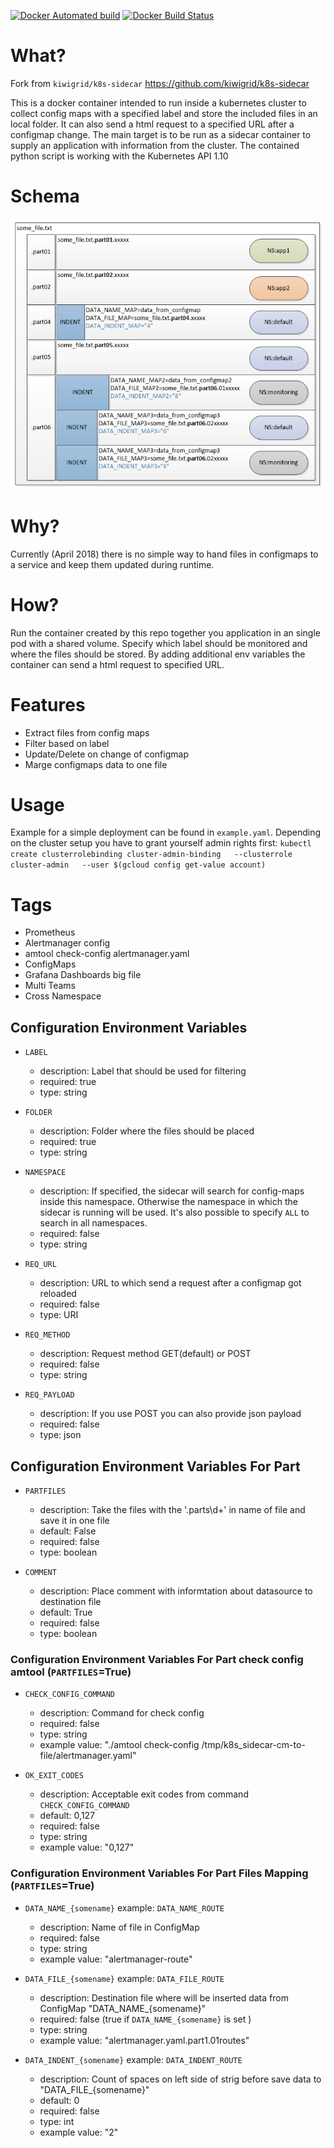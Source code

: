 [![Docker Automated build](https://img.shields.io/docker/automated/sysincz/k8s-sidecar-cm-to-file.svg)](https://hub.docker.com/r/sysincz/k8s-sidecar-cm-to-file/)
[![Docker Build Status](https://img.shields.io/docker/build/sysincz/k8s-sidecar-cm-to-file.svg)](https://hub.docker.com/r/sysincz/k8s-sidecar-cm-to-file/)



# What?
Fork from `kiwigrid/k8s-sidecar` https://github.com/kiwigrid/k8s-sidecar

This is a docker container intended to run inside a kubernetes cluster to collect config maps with a specified label and store the included files in an local folder. It can also send a html request to a specified URL after a configmap change. The main target is to be run as a sidecar container to supply an application with information from the cluster. The contained python script is working with the Kubernetes API 1.10

# Schema
![Schema](https://raw.githubusercontent.com/sysincz/k8s-sidecar-cm-to-file/master/img/k8s-sidecar-cm-to-file-schema.png)

# Why?

Currently (April 2018) there is no simple way to hand files in configmaps to a service and keep them updated during runtime.

# How?

Run the container created by this repo together you application in an single pod with a shared volume. Specify which label should be monitored and where the files should be stored.
By adding additional env variables the container can send a html request to specified URL.

# Features

- Extract files from config maps
- Filter based on label
- Update/Delete on change of configmap
- Marge configmaps data to one file

# Usage

Example for a simple deployment can be found in `example.yaml`. Depending on the cluster setup you have to grant yourself admin rights first: `kubectl create clusterrolebinding cluster-admin-binding   --clusterrole cluster-admin   --user $(gcloud config get-value account)`

# Tags
- Prometheus
- Alertmanager config 
- amtool check-config alertmanager.yaml
- ConfigMaps
- Grafana Dashboards big file
- Multi Teams 
- Cross Namespace

## Configuration Environment Variables

- `LABEL` 
  - description: Label that should be used for filtering
  - required: true
  - type: string

- `FOLDER`
  - description: Folder where the files should be placed
  - required: true
  - type: string

- `NAMESPACE`
  - description: If specified, the sidecar will search for config-maps inside this namespace. Otherwise the namespace in which the sidecar is running will be used. It's also possible to specify `ALL` to search in all namespaces.
  - required: false
  - type: string

- `REQ_URL`
  - description: URL to which send a request after a configmap got reloaded
  - required: false
  - type: URI

- `REQ_METHOD`
  - description: Request method GET(default) or POST
  - required: false
  - type: string

- `REQ_PAYLOAD`
  - description: If you use POST you can also provide json payload
  - required: false
  - type: json

## Configuration Environment Variables For Part
- `PARTFILES`
  - description: Take the files with the '.parts\d+' in name of file and save it in one file
  - default: False
  - required: false
  - type: boolean

- `COMMENT`
  - description: Place comment with informtation about datasource to destination file  
  - default: True
  - required: false
  - type: boolean

 ### Configuration Environment Variables For Part check config amtool (`PARTFILES`=True)
- `CHECK_CONFIG_COMMAND`
  - description: Command for check config
  - required: false
  - type: string
  - example value: "./amtool check-config /tmp/k8s_sidecar-cm-to-file/alertmanager.yaml"

- `OK_EXIT_CODES`
  - description: Acceptable exit codes from command `CHECK_CONFIG_COMMAND`
  - default: 0,127
  - required: false
  - type: string
  - example value:  "0,127"

### Configuration Environment Variables For Part Files Mapping (`PARTFILES`=True)
- `DATA_NAME_{somename}`  example: `DATA_NAME_ROUTE`
  - description: Name of file in ConfigMap 
  - required: false
  - type: string
  - example value: "alertmanager-route"

- `DATA_FILE_{somename}`  example: `DATA_FILE_ROUTE`
  - description: Destination file where will be inserted data from ConfigMap "DATA_NAME_{somename}"
  - required: false (true if `DATA_NAME_{somename}` is set )
  - type: string
  - example value: "alertmanager.yaml.part1.01routes"

- `DATA_INDENT_{somename}`  example: `DATA_INDENT_ROUTE`
  - description: Count of spaces on left side of strig before save data to "DATA_FILE_{somename}"
  - default: 0
  - required: false
  - type: int
  - example value: "2"



